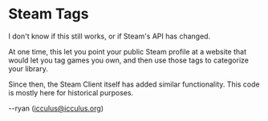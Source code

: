 # Steam Tags

I don't know if this still works, or if Steam's API has changed.

At one time, this let you point your public Steam profile at a
website that would let you tag games you own, and then use those
tags to categorize your library.

Since then, the Steam Client itself has added similar
functionality. This code is mostly here for historical purposes.

--ryan (icculus@icculus.org)


